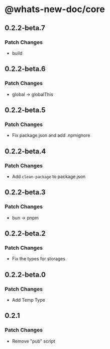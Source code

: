 # @whats-new-doc/core

## 0.2.2-beta.7

### Patch Changes

- build

## 0.2.2-beta.6

### Patch Changes

- global -> globalThis

## 0.2.2-beta.5

### Patch Changes

- Fix package.json and add .npmignore

## 0.2.2-beta.4

### Patch Changes

- Add `clean-package` to package.json

## 0.2.2-beta.3

### Patch Changes

- bun -> pnpm

## 0.2.2-beta.2

### Patch Changes

- Fix the types for storages

## 0.2.2-beta.0

### Patch Changes

- Add Temp Type

## 0.2.1

### Patch Changes

- Remove "pub" script
